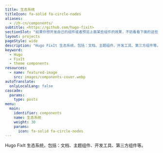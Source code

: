 ```yaml
---
title: 生态系统
titleIcon: fa-solid fa-circle-nodes
aliases:
  - /zh-cn/components/
subtitle: <https://github.com/hugo-fixit>
sectionSlot: "如果你想开发自己的组件或者预览上面某些组件的效果，不妨看看下面的这些文章。"
layout: projects
pageStyle: wide
description: "Hugo FixIt 生态系统，包括：文档、主题组件、开发工具、第三方组件等。"
keyword:
  - Hugo
  - FixIt
  - theme components
resources:
  - name: featured-image
    src: images/components-cover.webp
autoTranslate:
  onlyLocalLang: false
cascade:
  params:
    type: posts
menu:
  main:
    identifier: components
    name: 生态系统
    weight: 30
    params:
      icon: fa-solid fa-circle-nodes
---
```


Hugo FixIt 生态系统，包括：文档、主题组件、开发工具、第三方组件等。

